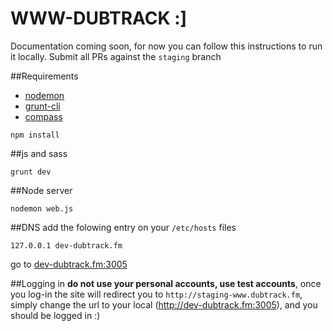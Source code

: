 WWW-DUBTRACK  :]
====

Documentation coming soon, for now you can follow this instructions to run it locally. Submit all PRs against the `staging` branch

##Requirements

 - [nodemon](https://github.com/remy/nodemon)
 - [grunt-cli](https://github.com/gruntjs/grunt-cli)
 - [compass](http://compass-style.org/)

```
npm install
```

##js and sass

```
grunt dev
```

##Node server
```
nodemon web.js
```

##DNS
add the folowing entry on your `/etc/hosts` files
```
127.0.0.1 dev-dubtrack.fm
```
go to [dev-dubtrack.fm:3005](http://dev-dubtrack.fm:3005)

##Logging in
**do not use your personal accounts, use test accounts**, once you log-in the site will redirect you to `http://staging-www.dubtrack.fm`, simply change the url to your local (http://dev-dubtrack.fm:3005), and you should be logged in :)
